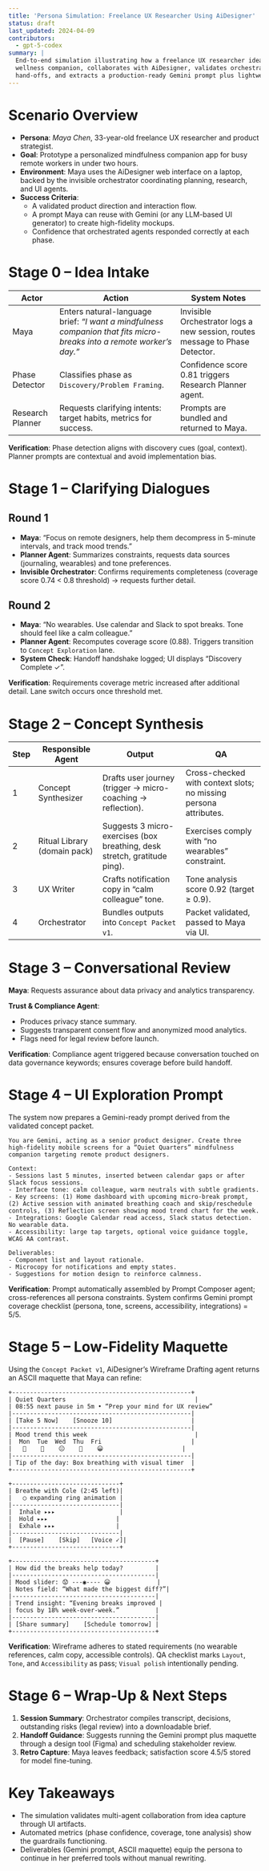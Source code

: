 ```yaml
---
title: 'Persona Simulation: Freelance UX Researcher Using AiDesigner'
status: draft
last_updated: 2024-04-09
contributors:
  - gpt-5-codex
summary: |
  End-to-end simulation illustrating how a freelance UX researcher ideates a mobile
  wellness companion, collaborates with AiDesigner, validates orchestrated agent
  hand-offs, and extracts a production-ready Gemini prompt plus lightweight UI maquette.
---
```


# Scenario Overview

- **Persona**: _Maya Chen_, 33-year-old freelance UX researcher and product strategist.
- **Goal**: Prototype a personalized mindfulness companion app for busy remote workers in under two hours.
- **Environment**: Maya uses the AiDesigner web interface on a laptop, backed by the invisible orchestrator coordinating planning, research, and UI agents.
- **Success Criteria**:
  - A validated product direction and interaction flow.
  - A prompt Maya can reuse with Gemini (or any LLM-based UI generator) to create high-fidelity mockups.
  - Confidence that orchestrated agents responded correctly at each phase.

# Stage 0 – Idea Intake

| Actor            | Action                                                                                                               | System Notes                                                                 |
| ---------------- | -------------------------------------------------------------------------------------------------------------------- | ---------------------------------------------------------------------------- |
| Maya             | Enters natural-language brief: _“I want a mindfulness companion that fits micro-breaks into a remote worker’s day.”_ | Invisible Orchestrator logs a new session, routes message to Phase Detector. |
| Phase Detector   | Classifies phase as `Discovery/Problem Framing`.                                                                     | Confidence score 0.81 triggers Research Planner agent.                       |
| Research Planner | Requests clarifying intents: target habits, metrics for success.                                                     | Prompts are bundled and returned to Maya.                                    |

**Verification**: Phase detection aligns with discovery cues (goal, context). Planner prompts are contextual and avoid implementation bias.

# Stage 1 – Clarifying Dialogues

## Round 1

- **Maya**: “Focus on remote designers, help them decompress in 5-minute intervals, and track mood trends.”
- **Planner Agent**: Summarizes constraints, requests data sources (journaling, wearables) and tone preferences.
- **Invisible Orchestrator**: Confirms requirements completeness (coverage score 0.74 < 0.8 threshold) → requests further detail.

## Round 2

- **Maya**: “No wearables. Use calendar and Slack to spot breaks. Tone should feel like a calm colleague.”
- **Planner Agent**: Recomputes coverage score (0.88). Triggers transition to `Concept Exploration` lane.
- **System Check**: Handoff handshake logged; UI displays “Discovery Complete ✓”.

**Verification**: Requirements coverage metric increased after additional detail. Lane switch occurs once threshold met.

# Stage 2 – Concept Synthesis

| Step | Responsible Agent            | Output                                                                    | QA                                                               |
| ---- | ---------------------------- | ------------------------------------------------------------------------- | ---------------------------------------------------------------- |
| 1    | Concept Synthesizer          | Drafts user journey (trigger → micro-coaching → reflection).              | Cross-checked with context slots; no missing persona attributes. |
| 2    | Ritual Library (domain pack) | Suggests 3 micro-exercises (box breathing, desk stretch, gratitude ping). | Exercises comply with “no wearables” constraint.                 |
| 3    | UX Writer                    | Crafts notification copy in “calm colleague” tone.                        | Tone analysis score 0.92 (target ≥ 0.9).                         |
| 4    | Orchestrator                 | Bundles outputs into `Concept Packet v1`.                                 | Packet validated, passed to Maya via UI.                         |

# Stage 3 – Conversational Review

**Maya**: Requests assurance about data privacy and analytics transparency.

**Trust & Compliance Agent**:

- Produces privacy stance summary.
- Suggests transparent consent flow and anonymized mood analytics.
- Flags need for legal review before launch.

**Verification**: Compliance agent triggered because conversation touched on data governance keywords; ensures coverage before build handoff.

# Stage 4 – UI Exploration Prompt

The system now prepares a Gemini-ready prompt derived from the validated concept packet.

```text
You are Gemini, acting as a senior product designer. Create three high-fidelity mobile screens for a “Quiet Quarters” mindfulness companion targeting remote product designers.

Context:
- Sessions last 5 minutes, inserted between calendar gaps or after Slack focus sessions.
- Interface tone: calm colleague, warm neutrals with subtle gradients.
- Key screens: (1) Home dashboard with upcoming micro-break prompt, (2) Active session with animated breathing coach and skip/reschedule controls, (3) Reflection screen showing mood trend chart for the week.
- Integrations: Google Calendar read access, Slack status detection. No wearable data.
- Accessibility: large tap targets, optional voice guidance toggle, WCAG AA contrast.

Deliverables:
- Component list and layout rationale.
- Microcopy for notifications and empty states.
- Suggestions for motion design to reinforce calmness.
```

**Verification**: Prompt automatically assembled by Prompt Composer agent; cross-references all persona constraints. System confirms Gemini prompt coverage checklist (persona, tone, screens, accessibility, integrations) = 5/5.

# Stage 5 – Low-Fidelity Maquette

Using the `Concept Packet v1`, AiDesigner’s Wireframe Drafting agent returns an ASCII maquette that Maya can refine:

```
+--------------------------------------------------+
| Quiet Quarters                                    |
| 08:55 next pause in 5m • “Prep your mind for UX review”
|--------------------------------------------------|
| [Take 5 Now]    [Snooze 10]                      |
|--------------------------------------------------|
| Mood trend this week                              |
|  Mon  Tue  Wed  Thu  Fri                         |
|   🙂    🙂    😐    🙂    😀                      |
|--------------------------------------------------|
| Tip of the day: Box breathing with visual timer  |
+--------------------------------------------------+
```

```
+------------------------------+
| Breathe with Cole (2:45 left)|
|   ◯ expanding ring animation |
|------------------------------|
|  Inhale ▸▸▸                  |
|  Hold ▸▸▸                   |
|  Exhale ▸▸▸                 |
|------------------------------|
|  [Pause]    [Skip]   [Voice ✓]|
+------------------------------+
```

```
+----------------------------------------+
| How did the breaks help today?         |
|----------------------------------------|
| Mood slider: 😟 ---◉---- 😀             |
| Notes field: “What made the biggest diff?”|
|----------------------------------------|
| Trend insight: “Evening breaks improved |
| focus by 18% week-over-week.”          |
|----------------------------------------|
| [Share summary]    [Schedule tomorrow] |
+----------------------------------------+
```

**Verification**: Wireframe adheres to stated requirements (no wearable references, calm copy, accessible controls). QA checklist marks `Layout`, `Tone`, and `Accessibility` as pass; `Visual polish` intentionally pending.

# Stage 6 – Wrap-Up & Next Steps

1. **Session Summary**: Orchestrator compiles transcript, decisions, outstanding risks (legal review) into a downloadable brief.
2. **Handoff Guidance**: Suggests running the Gemini prompt plus maquette through a design tool (Figma) and scheduling stakeholder review.
3. **Retro Capture**: Maya leaves feedback; satisfaction score 4.5/5 stored for model fine-tuning.

# Key Takeaways

- The simulation validates multi-agent collaboration from idea capture through UI artifacts.
- Automated metrics (phase confidence, coverage, tone analysis) show the guardrails functioning.
- Deliverables (Gemini prompt, ASCII maquette) equip the persona to continue in her preferred tools without manual rewriting.

